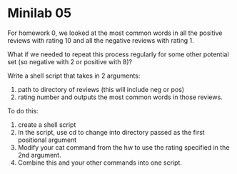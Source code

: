 # Minilab 05

For homework 0, we looked at the most common words
in all the positive reviews with rating 10 and all
the negative reviews with rating 1.

What if we needed to repeat this process regularly
for some other potential set (so negative with 2 or
positive with 8)?

Write a shell script that takes in 2 arguments:
1. path to directory of reviews (this will include
   neg or pos)
2. rating number
and outputs the most common words in those reviews.

To do this:
1. create a shell script
2. In the script, use cd to change into directory
   passed as the first positional argument
3. Modify your cat command from the hw to use the rating
   specified in the 2nd argument.
3. Combine this and your other commands into one script.


